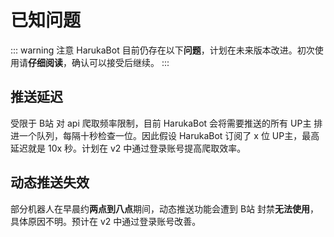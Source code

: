 # 已知问题

::: warning 注意
HarukaBot 目前仍存在以下**问题**，计划在未来版本改进。初次使用请**仔细阅读**，确认可以接受后继续。
:::

## 推送延迟

受限于 B站 对 api 爬取频率限制，目前 HarukaBot 会将需要推送的所有 UP主 排进一个队列，每隔十秒检查一位。因此假设 HarukaBot 订阅了 x 位 UP主，最高延迟就是 10x 秒。计划在 v2 中通过登录账号提高爬取效率。

##  动态推送失效

部分机器人在早晨约**两点到八点**期间，动态推送功能会遭到 B站 封禁**无法使用**，具体原因不明。预计在 v2 中通过登录账号改善。
